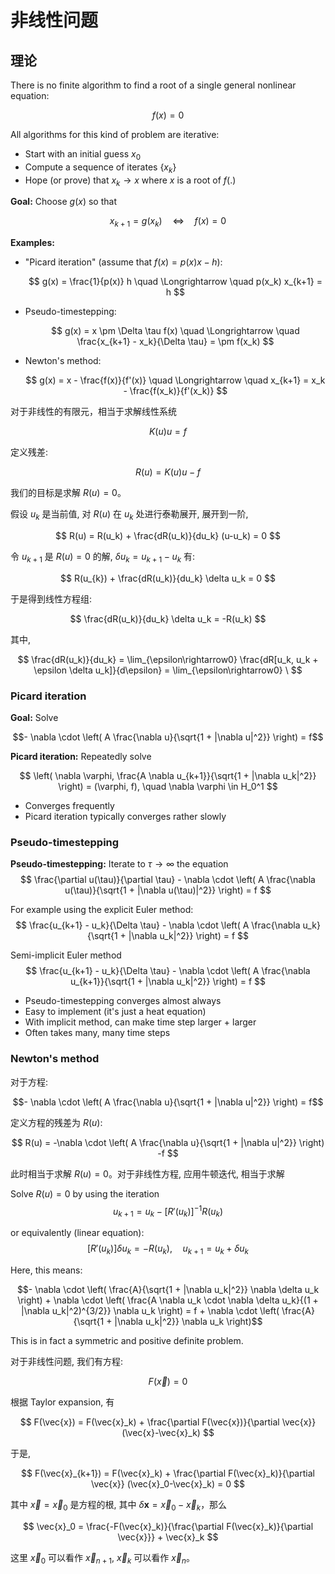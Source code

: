 # 非线性问题

## 理论

There is no finite algorithm to find a root of a single general nonlinear equation:

$$ f(x) = 0 $$

All algorithms for this kind of problem are iterative:

- Start with an initial guess $x_0$
- Compute a sequence of iterates $\{ x_k \}$
- Hope (or prove) that $x_k \to x$ where $x$ is a root of $f(.)$

**Goal:** Choose $g(x)$ so that

$$ x_{k+1} = g(x_k) \quad \Longleftrightarrow \quad f(x) = 0 $$

**Examples:**

- "Picard iteration" (assume that $f(x) = p(x) x - h$):

  $$ g(x) = \frac{1}{p(x)} h \quad \Longrightarrow \quad p(x_k) x_{k+1} = h $$

- Pseudo-timestepping:

  $$ g(x) = x \pm \Delta \tau f(x) \quad \Longrightarrow \quad \frac{x_{k+1} - x_k}{\Delta \tau} = \pm f(x_k) $$

- Newton's method:

  $$ g(x) = x - \frac{f(x)}{f'(x)} \quad \Longrightarrow \quad x_{k+1} = x_k - \frac{f(x_k)}{f'(x_k)} $$


对于非线性的有限元，相当于求解线性系统 

$$
K(u) u = f
$$

定义残差:

$$
R(u) = K(u) u -f 
$$

我们的目标是求解 $R(u) = 0$。

假设 $u_{k}$ 是当前值, 对 $R(u)$ 在 $u_k$ 处进行泰勒展开, 展开到一阶,

$$
R(u) = R(u_k) + \frac{dR(u_k)}{du_k} (u-u_k) = 0
$$

令 $u_{k+1}$ 是 $R(u)=0$ 的解, $\delta u_k = u_{k+1} - u_k$ 有:

$$
R(u_{k}) + \frac{dR(u_k)}{du_k} \delta u_k = 0
$$

于是得到线性方程组:

$$
\frac{dR(u_k)}{du_k} \delta u_k = -R(u_k)
$$

其中,

$$
\frac{dR(u_k)}{du_k} = \lim_{\epsilon\rightarrow0} \frac{dR[u_k, u_k + \epsilon \delta u_k]}{d\epsilon} = \lim_{\epsilon\rightarrow0} \
$$


### Picard iteration 

**Goal:** Solve

$$- \nabla \cdot \left( A \frac{\nabla u}{\sqrt{1 + |\nabla u|^2}} \right) = f$$

**Picard iteration:** Repeatedly solve

$$
\left( \nabla \varphi, \frac{A \nabla u_{k+1}}{\sqrt{1 + |\nabla u_k|^2}} \right) = (\varphi, f), \quad \nabla \varphi \in H_0^1
$$

- Converges frequently
- Picard iteration typically converges rather slowly

### Pseudo-timestepping

**Pseudo-timestepping:** Iterate to $\tau \to \infty$ the equation
$$
\frac{\partial u(\tau)}{\partial \tau} - \nabla \cdot \left( A \frac{\nabla u(\tau)}{\sqrt{1 + |\nabla u(\tau)|^2}} \right) = f
$$

For example using the explicit Euler method:
$$
\frac{u_{k+1} - u_k}{\Delta \tau} - \nabla \cdot \left( A \frac{\nabla u_k}{\sqrt{1 + |\nabla u_k|^2}} \right) = f
$$

Semi-implicit Euler method
$$
\frac{u_{k+1} - u_k}{\Delta \tau} - \nabla \cdot \left( A \frac{\nabla u_{k+1}}{\sqrt{1 + |\nabla u_k|^2}} \right) = f
$$

- Pseudo-timestepping converges almost always
- Easy to implement (it's just a heat equation)
- With implicit method, can make time step larger + larger
- Often takes many, many time steps

### Newton's method

对于方程:

$$- \nabla \cdot \left( A \frac{\nabla u}{\sqrt{1 + |\nabla u|^2}} \right) = f$$

定义方程的残差为 $R(u)$: 

$$
R(u) = -\nabla \cdot \left( A \frac{\nabla u}{\sqrt{1 + |\nabla u|^2}} \right) -f
$$

此时相当于求解 $R(u) = 0$。对于非线性方程, 应用牛顿迭代, 相当于求解 

Solve $R(u) = 0$ by using the iteration
$$
u_{k+1} = u_k - [R'(u_k)]^{-1} R(u_k)
$$

or equivalently (linear equation):
$$
[R'(u_k)] \delta u_k = -R(u_k), \quad u_{k+1} = u_k + \delta u_k
$$


Here, this means:

$$- \nabla \cdot \left( \frac{A}{\sqrt{1 + |\nabla u_k|^2}} \nabla \delta u_k \right) + \nabla \cdot \left( \frac{A \nabla u_k \cdot \nabla \delta u_k}{(1 + |\nabla u_k|^2)^{3/2}} \nabla u_k \right) = f + \nabla \cdot \left( \frac{A}{\sqrt{1 + |\nabla u_k|^2}} \nabla u_k \right)$$

This is in fact a symmetric and positive definite problem.





对于非线性问题, 我们有方程:

$$
F(\vec{x}) = 0
$$

根据 Taylor expansion, 有

$$
F(\vec{x}) = F(\vec{x}_k) + \frac{\partial F(\vec{x})}{\partial \vec{x}} (\vec{x}-\vec{x}_k)
$$

于是, 

$$
F(\vec{x}_{k+1}) = F(\vec{x}_k) + \frac{\partial F(\vec{x}_k)}{\partial \vec{x}} (\vec{x}_0-\vec{x}_k) = 0
$$

其中 $\vec{x}=\vec{x}_0$ 是方程的根, 其中 $\delta \mathbf{x}=\vec{x}_0-\vec{x}_k$，那么

$$
\vec{x}_0 = \frac{-F(\vec{x}_k)}{\frac{\partial F(\vec{x}_k)}{\partial \vec{x}}} + \vec{x}_k
$$

这里 $\vec{x}_0$ 可以看作 $\vec{x}_{n+1}$, $\vec{x}_k$ 可以看作 $\vec{x}_n$。

<!--stackedit_data:
eyJoaXN0b3J5IjpbODgwMDgyOTk4LDI0NjUwMDY1OSwxNzEwND
I5NDAyLDE3NzA2MjIzNjIsMjAyODg4Njk1OSw0MTczMjI5NzAs
LTE4NjA1MTM5NTMsLTEyNTYwMzY5ODQsLTY4MTM4MDQ4MiwtMT
gzMDM2NDc0MSwxNjQyMDU4MDg1LDE5MDM0NDQzNDIsLTE4MjA1
MjE2NTIsLTM2NTU3NDU5MSwtMTIzMDg1MTMyMywtODk5NjI3Mj
c0LDQzNjQ3ODU3MSwtNjM4NjExOTY0LC00Mzg3MDkxOTIsLTk5
NjU2NTI1NF19
-->